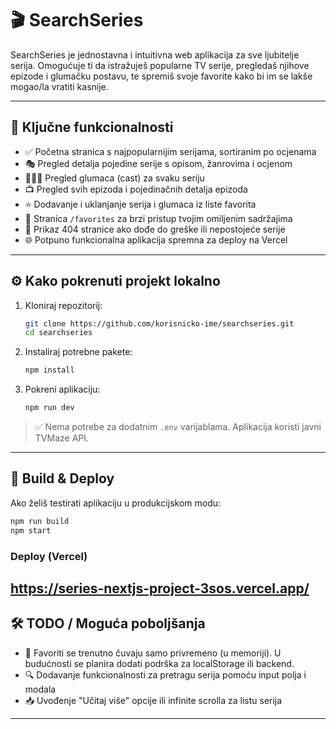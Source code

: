 # 🎬 SearchSeries

SearchSeries je jednostavna i intuitivna web aplikacija za sve ljubitelje serija. Omogućuje ti da istražuješ popularne TV serije, pregledaš njihove epizode i glumačku postavu, te spremiš svoje favorite kako bi im se lakše mogao/la vratiti kasnije.

---

## 🔑 Ključne funkcionalnosti

- ✅ Početna stranica s najpopularnijim serijama, sortiranim po ocjenama
- 🎭 Pregled detalja pojedine serije s opisom, žanrovima i ocjenom
- 🧑‍🤝‍🧑 Pregled glumaca (cast) za svaku seriju
- 📺 Pregled svih epizoda i pojedinačnih detalja epizoda
- ⭐ Dodavanje i uklanjanje serija i glumaca iz liste favorita
- 📂 Stranica `/favorites` za brzi pristup tvojim omiljenim sadržajima
- 📍 Prikaz 404 stranice ako dođe do greške ili nepostojeće serije
- 🌐 Potpuno funkcionalna aplikacija spremna za deploy na Vercel

---

## ⚙️ Kako pokrenuti projekt lokalno

1. Kloniraj repozitorij:
   ```bash
   git clone https://github.com/korisnicko-ime/searchseries.git
   cd searchseries
   ```

2. Instaliraj potrebne pakete:
   ```bash
   npm install
   ```

3. Pokreni aplikaciju:
   ```bash
   npm run dev
   ```

> ✅ Nema potrebe za dodatnim `.env` varijablama. Aplikacija koristi javni TVMaze API.

---

## 🚀 Build & Deploy

Ako želiš testirati aplikaciju u produkcijskom modu:

```bash
npm run build
npm start
```

### Deploy (Vercel)

https://series-nextjs-project-3sos.vercel.app/
---

## 🛠️ TODO / Moguća poboljšanja

- 💾 Favoriti se trenutno čuvaju samo privremeno (u memoriji). U budućnosti se planira dodati podrška za localStorage ili backend.
- 🔍 Dodavanje funkcionalnosti za pretragu serija pomoću input polja i modala
- 📥 Uvođenje "Učitaj više" opcije ili infinite scrolla za listu serija

---
